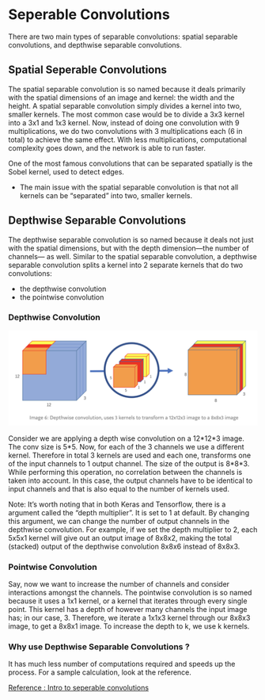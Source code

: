 # Seperable Convolutions
There are two main types of separable convolutions: spatial separable convolutions, and depthwise separable convolutions.

## Spatial Seperable Convolutions
The spatial separable convolution is so named because it deals primarily with the spatial dimensions of an image and kernel: the width and the height.
A spatial separable convolution simply divides a kernel into two, smaller kernels. The most common case would be to divide a 3x3 kernel into a 3x1 and 1x3 kernel.
Now, instead of doing one convolution with 9 multiplications, we do two convolutions with 3 multiplications each (6 in total) to achieve the same effect. 
With less multiplications, computational complexity goes down, and the network is able to run faster.

One of the most famous convolutions that can be separated spatially is the Sobel kernel, used to detect edges. 

- The main issue with the spatial separable convolution is that not all kernels can be “separated” into two, smaller kernels.

## Depthwise Separable Convolutions
The depthwise separable convolution is so named because it deals not just with the spatial dimensions, but with the depth dimension—the number of channels— as well.
Similar to the spatial separable convolution, a depthwise separable convolution splits a kernel into 2 separate kernels that do two convolutions: 
- the depthwise convolution
- the pointwise convolution 

### Depthwise Convolution 

![](./images/depth-wise-conv.jpeg)

Consider we are applying a depth wise convolution on a 12\*12\*3 image. The conv size is 5\*5. Now, for each of the 3 channels we use a different kernel. 
Therefore in total 3 kernels are used and each one, transforms one of the input channels to 1 output channel. The size of the output is 8\*8\*3. 
While performing this operation, no correlation between the channels is taken into account. In this case, the output channels have to be identical to input channels
and that is also equal to the number of kernels used. 

Note: It’s worth noting that in both Keras and Tensorflow, there is a argument called the “depth multiplier”. It is set to 1 at default. By changing this 
argument, we can change the number of output channels in the depthwise convolution. For example, if we set the depth multiplier to 2, each 5x5x1 kernel will 
give out an output image of 8x8x2, making the total (stacked) output of the depthwise convolution 8x8x6 instead of 8x8x3.

### Pointwise Convolution
Say, now we want to increase the number of channels and consider interactions amongst the channels. 
The pointwise convolution is so named because it uses a 1x1 kernel, or a kernel that iterates through every single point. This kernel has a depth of however many 
channels the input image has; in our case, 3. Therefore, we iterate a 1x1x3 kernel through our 8x8x3 image, to get a 8x8x1 image.
To increase the depth to k, we use k kernels. 

### Why use Depthwise Separable Convolutions ?
It has much less number of computations required and speeds up the process. For a sample calculation, look at the reference. 


[Reference : Intro to seperable convolutions](https://towardsdatascience.com/a-basic-introduction-to-separable-convolutions-b99ec3102728)
